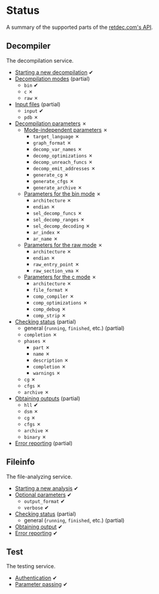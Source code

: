 # Status

A summary of the supported parts of the [retdec.com's API](https://retdec.com/api/docs/index.html).

## Decompiler

The decompilation service.

* [Starting a new decompilation](https://retdec.com/api/docs/decompiler.html#starting-a-new-decompilation) ✔
* [Decompilation modes](https://retdec.com/api/docs/decompiler.html#decompilation-modes) (partial)
  * `bin` ✔
  * `c` ✗
  * `raw` ✗
* [Input files](https://retdec.com/api/docs/decompiler.html#input-files) (partial)
  * `input` ✔
  * `pdb` ✗
* [Decompilation parameters](https://retdec.com/api/docs/decompiler.html#decompilation-parameters) ✗
  * [Mode-independent parameters](https://retdec.com/api/docs/decompiler.html#mode-independent-parameters) ✗
    * `target_language` ✗
    * `graph_format` ✗
    * `decomp_var_names` ✗
    * `decomp_optimizations` ✗
    * `decomp_unreach_funcs` ✗
    * `decomp_emit_addresses` ✗
    * `generate_cg` ✗
    * `generate_cfgs` ✗
    * `generate_archive` ✗
  * [Parameters for the bin mode](https://retdec.com/api/docs/decompiler.html#parameters-only-for-the-bin-mode) ✗
    * `architecture` ✗
    * `endian` ✗
    * `sel_decomp_funcs` ✗
    * `sel_decomp_ranges` ✗
    * `sel_decomp_decoding` ✗
    * `ar_index` ✗
    * `ar_name` ✗
  * [Parameters for the raw mode](https://retdec.com/api/docs/decompiler.html#parameters-only-for-the-raw-mode) ✗
    * `architecture` ✗
    * `endian` ✗
    * `raw_entry_point` ✗
    * `raw_section_vma` ✗
  * [Parameters for the c mode](https://retdec.com/api/docs/decompiler.html#parameters-only-for-the-c-mode) ✗
    * `architecture` ✗
    * `file_format` ✗
    * `comp_compiler` ✗
    * `comp_optimizations` ✗
    * `comp_debug` ✗
    * `comp_strip` ✗
* [Checking status](https://retdec.com/api/docs/decompiler.html#checking-status) (partial)
  * general (`running`, `finished`, etc.) (partial)
  * `completion` ✗
  * `phases` ✗
    * `part` ✗
    * `name` ✗
    * `description` ✗
    * `completion` ✗
    * `warnings` ✗
  * `cg` ✗
  * `cfgs` ✗
  * `archive` ✗
* [Obtaining outputs](https://retdec.com/api/docs/decompiler.html#obtaining-outputs) (partial)
  * `hll` ✔
  * `dsm` ✗
  * `cg` ✗
  * `cfgs` ✗
  * `archive` ✗
  * `binary` ✗
* [Error reporting](https://retdec.com/api/docs/decompiler.html#error-reporting) (partial)

## Fileinfo

The file-analyzing service.

* [Starting a new analysis](https://retdec.com/api/docs/fileinfo.html#starting-a-new-analysis) ✔
* [Optional parameters](https://retdec.com/api/docs/fileinfo.html#optional-parameters) ✔
  * `output_format` ✔
  * `verbose` ✔
* [Checking status](https://retdec.com/api/docs/fileinfo.html#checking-status) (partial)
  * general (`running`, `finished`, etc.) (partial)
* [Obtaining output](https://retdec.com/api/docs/fileinfo.html#obtaining-output) ✔
* [Error reporting](https://retdec.com/api/docs/fileinfo.html#error-reporting) ✔

## Test

The testing service.

* [Authentication](https://retdec.com/api/docs/test.html#authentication) ✔
* [Parameter passing](https://retdec.com/api/docs/test.html#parameter-passing) ✔
